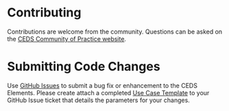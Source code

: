 Contributing
============

Contributions are welcome from the community. Questions can be asked on the
[CEDS Community of Practice website](https://ceds.grads360.org/#program).

# Submitting Code Changes
Use [GitHub Issues](https://github.com/CEDStandards/CEDS-Elements/issues) to submit a bug fix or enhancement to the CEDS Elements. Please create attach a completed [Use Case Template](/doc/CEDS%20Element%20Use%20Case.docx?raw=true) to your GitHub Issue ticket that details the parameters for your changes.
